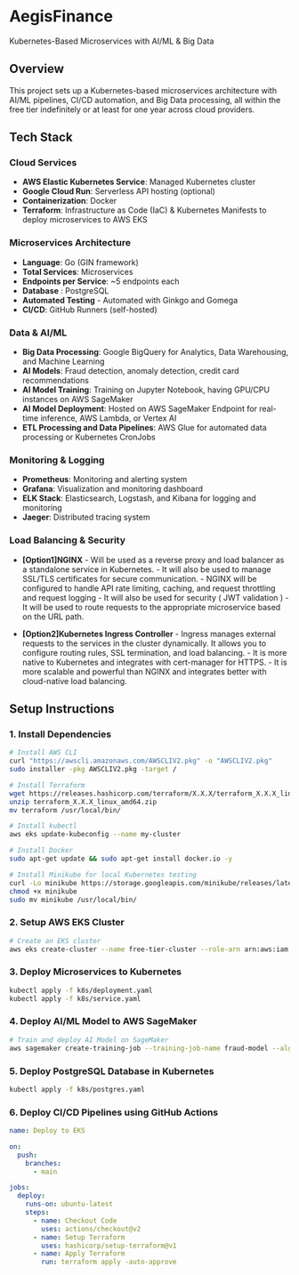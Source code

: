 # AegisFinance

Kubernetes-Based Microservices with AI/ML & Big Data

## Overview

This project sets up a Kubernetes-based microservices architecture with AI/ML pipelines, CI/CD automation, and Big Data processing, all within the free tier indefinitely or at least for one year across cloud providers.

## Tech Stack

### Cloud Services

- **AWS Elastic Kubernetes Service**: Managed Kubernetes cluster
- **Google Cloud Run**: Serverless API hosting (optional)
- **Containerization**: Docker
- **Terraform**: Infrastructure as Code (IaC) & Kubernetes Manifests to deploy microservices to AWS EKS

### Microservices Architecture

- **Language**: Go (GIN framework)
- **Total Services**: Microservices
- **Endpoints per Service**: ~5 endpoints each
- **Database** : PostgreSQL
- **Automated Testing** - Automated with Ginkgo and Gomega
- **CI/CD**: GitHub Runners (self-hosted)

### Data & AI/ML

- **Big Data Processing**: Google BigQuery for Analytics, Data Warehousing, and Machine Learning
- **AI Models**: Fraud detection, anomaly detection, credit card recommendations
- **AI Model Training**: Training on Jupyter Notebook, having GPU/CPU instances on AWS SageMaker
- **AI Model Deployment**: Hosted on AWS SageMaker Endpoint for real-time inference, AWS Lambda, or Vertex AI
- **ETL Processing and Data Pipelines**: AWS Glue for automated data processing or Kubernetes CronJobs

### Monitoring & Logging

- **Prometheus**: Monitoring and alerting system
- **Grafana**: Visualization and monitoring dashboard
- **ELK Stack**: Elasticsearch, Logstash, and Kibana for logging and monitoring
- **Jaeger**: Distributed tracing system

### Load Balancing & Security

- **[Option1]NGINX** - Will be used as a reverse proxy and load balancer as a standalone service in Kubernetes. - It will also be used to manage SSL/TLS certificates for secure communication. - NGINX will be configured to handle API rate limiting, caching, and request throttling and request logging - It will also be used for security ( JWT validation ) - It will be used to route requests to the appropriate microservice based on the URL path.

- **[Option2]Kubernetes Ingress Controller** - Ingress manages external requests to the services in the cluster dynamically. It allows you to configure routing rules, SSL termination, and load balancing. - It is more native to Kubernetes and integrates with cert-manager for HTTPS. - It is more scalable and powerful than NGINX and integrates better with cloud-native load balancing.

## Setup Instructions

### 1. Install Dependencies

```bash
# Install AWS CLI
curl "https://awscli.amazonaws.com/AWSCLIV2.pkg" -o "AWSCLIV2.pkg"
sudo installer -pkg AWSCLIV2.pkg -target /

# Install Terraform
wget https://releases.hashicorp.com/terraform/X.X.X/terraform_X.X.X_linux_amd64.zip
unzip terraform_X.X.X_linux_amd64.zip
mv terraform /usr/local/bin/

# Install kubectl
aws eks update-kubeconfig --name my-cluster

# Install Docker
sudo apt-get update && sudo apt-get install docker.io -y

# Install Minikube for local Kubernetes testing
curl -Lo minikube https://storage.googleapis.com/minikube/releases/latest/minikube-linux-amd64
chmod +x minikube
sudo mv minikube /usr/local/bin/
```

### 2. Setup AWS EKS Cluster

```bash
# Create an EKS cluster
aws eks create-cluster --name free-tier-cluster --role-arn arn:aws:iam::<YOUR_ACCOUNT_ID>:role/EKSClusterRole --resources-vpc-config subnetIds=<SUBNET_ID>,securityGroupIds=<SG_ID>
```

### 3. Deploy Microservices to Kubernetes

```bash
kubectl apply -f k8s/deployment.yaml
kubectl apply -f k8s/service.yaml
```

### 4. Deploy AI/ML Model to AWS SageMaker

```bash
# Train and deploy AI Model on SageMaker
aws sagemaker create-training-job --training-job-name fraud-model --algorithm-specification TrainingImage=<YOUR_ALGO_IMAGE> --role-arn arn:aws:iam::<YOUR_ACCOUNT_ID>:role/SageMakerRole
```

### 5. Deploy PostgreSQL Database in Kubernetes

```bash
kubectl apply -f k8s/postgres.yaml
```

### 6. Deploy CI/CD Pipelines using GitHub Actions

```yaml
name: Deploy to EKS

on:
  push:
    branches:
      - main

jobs:
  deploy:
    runs-on: ubuntu-latest
    steps:
      - name: Checkout Code
        uses: actions/checkout@v2
      - name: Setup Terraform
        uses: hashicorp/setup-terraform@v1
      - name: Apply Terraform
        run: terraform apply -auto-approve
```
